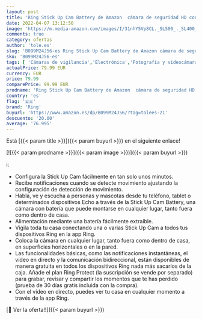 ```yaml
---
layout: post
title: 'Ring Stick Up Cam Battery de Amazon  cámara de seguridad HD con comunicación bidireccional  compatible con Alexa | Incluye una prueba de 30 días gratis del plan Ring Protect | Color blanco'
date: 2022-04-07 13:12:50
image: 'https://m.media-amazon.com/images/I/31nhY5Vp8CL._SL500_._SL400_.jpg'
comments: true
category: ofertas
author: 'tole.es'
slug: 'B099M24J56-es Ring Stick Up Cam Battery de Amazon cámara de seguridad HD...'
sku: 'B099M24J56-es'
tags: [ 'Cámaras de vigilancia','Electrónica','Fotografía y videocámaras','alexa','ring', ]
actualPrice: 79.99 EUR
currency: EUR
price: 79.99
comparePrice: 99.99 EUR
prodname: 'Ring Stick Up Cam Battery de Amazon  cámara de seguridad HD con comunicación bidireccional  compatible con Alexa | Incluye una prueba de 30 días gratis del plan Ring Protect | Color blanco'
country: 'es'
flag: '🇪🇸'
brand: 'Ring'
buyurl: 'https://www.amazon.es/dp/B099M24J56/?tag=tolees-21'
descuento: '20.00'
average: '76.995'
---
```


Está [{{< param title >}}]({{< param buyurl >}}) en el siguiente enlace!

[![{{< param prodname >}}]({{< param image >}})]({{< param buyurl >}})

ℹ️:

- Configura la Stick Up Cam fácilmente en tan solo unos minutos.
- Recibe notificaciones cuando se detecte movimiento ajustando la configuración de detección de movimiento.
- Habla, ve y escucha a personas y mascotas desde tu teléfono, tablet o determinados dispositivos Echo a través de la Stick Up Cam Battery, una cámara con batería que puede montarse en cualquier lugar, tanto fuera como dentro de casa.
- Alimentación mediante una batería fácilmente extraíble.
- Vigila toda tu casa conectando una o varias Stick Up Cam a todos tus dispositivos Ring en la app Ring.
- Coloca la cámara en cualquier lugar, tanto fuera como dentro de casa, en superficies horizontales o en la pared.
- Las funcionalidades básicas, como las notificaciones instantáneas, el vídeo en directo y la comunicación bidireccional, están disponibles de manera gratuita en todos los dispositivos Ring nada más sacarlos de la caja. Añade el plan Ring Protect (la suscripción se vende por separado) para grabar, revisar y compartir los momentos que te has perdido (prueba de 30 días gratis incluida con la compra).
- Con el vídeo en directo, puedes ver tu casa en cualquier momento a través de la app Ring.

[🛒 Ver la oferta!!]({{< param buyurl >}})
